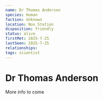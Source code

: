 ```yaml
---
name: Dr Thomas Anderson
species: Human
faction: Unknown
location: Nox Station
disposition: friendly
status: alive
firstMet: 2025-7-25
lastSeen: 2025-7-25
relationships:
tags: scientist
---
```


# Dr Thomas Anderson

More info to come
